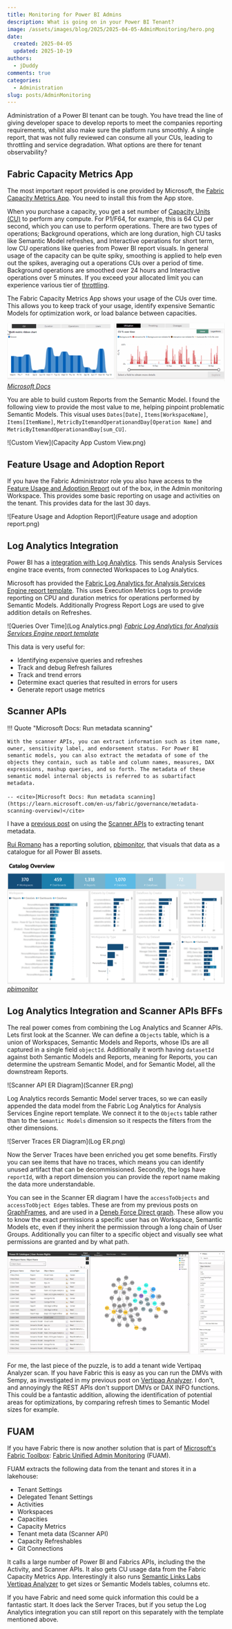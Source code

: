 ```yaml
---
title: Monitoring for Power BI Admins
description: What is going on in your Power BI Tenant?
image: /assets/images/blog/2025/2025-04-05-AdminMonitoring/hero.png
date:
  created: 2025-04-05
  updated: 2025-10-19
authors:
  - jDuddy
comments: true
categories:
  - Administration
slug: posts/AdminMonitoring
---
```


Administration of a Power BI tenant can be tough. You have tread the line of giving developer space to develop reports to meet the companies reporting requirements, whilst also make sure the platform runs smoothly. A single report, that was not fully reviewed can consume all your CUs, leading to throttling and service degradation. What options are there for tenant observability?

## Fabric Capacity Metrics App

The most important report provided is one provided by Microsoft, the [Fabric Capacity Metrics App](https://learn.microsoft.com/en-us/fabric/enterprise/metrics-app). You need to install this from the App store.

When you purchase a capacity, you get a set number of [Capacity Units (CU)](https://learn.microsoft.com/en-us/power-bi/developer/embedded/embedded-capacity#sku-computing-power) to perform any compute. For P1/F64, for example, this is 64 CU per second, which you can use to perform operations. There are two types of operations; Background operations, which are long duration, high CU tasks like Semantic Model refreshes, and Interactive operations for short term, low CU operations like queries from Power BI report visuals. In general usage of the capacity can be quite spiky, smoothing is applied to help even out the spikes, averaging out a operations CUs over a period of time. Background operations are smoothed over 24 hours and Interactive operations over 5 minutes. If you exceed your allocated limit you can experience various tier of [throttling](https://learn.microsoft.com/en-us/fabric/enterprise/throttling). 

The Fabric Capacity Metrics App shows your usage of the CUs over time. This allows you to keep track of your usage, identify expensive Semantic Models for optimization work, or load balance between capacities.

![CUs over Time](fabric-cross-filter.gif)
<cite>[Microsoft Docs](https://learn.microsoft.com/en-us/fabric/enterprise/metrics-app-compute-page#utilization)</cite>

You are able to build custom Reports from the Semantic Model. I found the following view to provide the most value to me, helping pinpoint problematic Semantic Models. This visual uses `Dates[Date]`, `Items[WorkspaceName]`, `Items[ItemName]`, `MetricByItemandOperationandDay[Operation Name]` and `MetricByItemandOperationandDay[sum_CU]`.

![Custom View](Capacity App Custom View.png)

## Feature Usage and Adoption Report

If you have the Fabric Administrator role you also have access to the [Feature Usage and Adoption Report](https://learn.microsoft.com/en-us/fabric/admin/feature-usage-adoption) out of the box, in the Admin monitoring Workspace. This provides some basic reporting on usage and activities on the tenant. This provides data for the last 30 days.

![Feature Usage and Adoption Report](Feature usage and adoption report.png)


## Log Analytics Integration 

Power BI has a [integration with Log Analytics](https://learn.microsoft.com/en-us/power-bi/transform-model/log-analytics/desktop-log-analytics-overview). This sends Analysis Services engine trace events, from connected Workspaces to Log Analytics.

Microsoft has provided the [Fabric Log Analytics for Analysis Services Engine report template](https://github.com/microsoft/PowerBI-LogAnalytics-Template-Reports/blob/main/FabricASEngineAnalytics/README.md). This uses Execution Metrics Logs to provide reporting on CPU and duration metrics for operations performed by Semantic Models. Additionally Progress Report Logs are used to give addition details on Refreshes. 

![Queries Over Time](Log Analytics.png)
<cite>[Fabric Log Analytics for Analysis Services Engine report template](https://github.com/microsoft/PowerBI-LogAnalytics-Template-Reports/blob/main/FabricASEngineAnalytics/README.mdn)</cite>

This data is very useful for:

- Identifying expensive queries and refreshes
- Track and debug Refresh failures
- Track and trend errors
- Determine exact queries that resulted in errors for users
- Generate report usage metrics

## Scanner APIs

!!! Quote "Microsoft Docs: Run metadata scanning"

    With the scanner APIs, you can extract information such as item name, owner, sensitivity label, and endorsement status. For Power BI semantic models, you can also extract the metadata of some of the objects they contain, such as table and column names, measures, DAX expressions, mashup queries, and so forth. The metadata of these semantic model internal objects is referred to as subartifact metadata.
     
    -- <cite>[Microsoft Docs: Run metadata scanning](https://learn.microsoft.com/en-us/fabric/governance/metadata-scanning-overview)</cite>

I have a [previous post](https://evaluationcontext.github.io/posts/graphframes/) on using the [Scanner APIs](https://learn.microsoft.com/en-us/fabric/governance/metadata-scanning-overview) to extracting tenant metadata. 

[Rui Romano](https://www.linkedin.com/in/ruiromano/) has a reporting solution, [pbimonitor](https://github.com/RuiRomano/pbimonitor), that visuals that data as a catalogue for all Power BI assets.

![Catalogue](RuiCatalogue.png)
<cite>[pbimonitor](https://user-images.githubusercontent.com/10808715/130269862-77293a90-bacf-4ac4-88a9-0d54efc07977.pngn)</cite>

## Log Analytics Integration and Scanner APIs BFFs

The real power comes from combining the Log Analytics and Scanner APIs. Lets first look at the Scanner. We can define a `Objects` table, which is a union of Workspaces, Semantic Models and Reports, whose IDs are all captured in a single field `objectId`. Additionally it worth having `datasetId` against both Semantic Models and Reports, meaning for Reports, you can determine the upstream Semantic Model, and for Semantic Model, all the downstream Reports.

![Scanner API ER Diagram](Scanner ER.png)

Log Analytics records Semantic Model server traces, so we can easily appended the data model from the Fabric Log Analytics for Analysis Services Engine report template. We connect it to the `Objects` table rather than to the `Semantic Models` dimension so it respects the filters from the other dimensions.

![Server Traces ER Diagram](Log ER.png)

Now the Server Traces have been enriched you get some benefits. Firstly you can see items that have no traces, which means you can identify unused artifact that can be decommissioned. Secondly, the logs have `reportId`, with a report dimension you can provide the report name making the data more understandable.

You can see in the Scanner ER diagram I have the `accessToObjects` and `accessToObject Edges` tables. These are from my previous posts on [GraphFrames](https://evaluationcontext.github.io/posts/graphframes/), and are used in a [Deneb Force Direct graph](https://evaluationcontext.github.io/posts/deneb-force-directed/). These allow you to know the exact permissions a specific user has on Workspace, Semantic Models etc, even if they inherit the permission through a long chain of User Groups. Additionally you can filter to a specific object and visually see what permissions are granted and by what path.

![Force Directed Graph](object_permissions.png)

For me, the last piece of the puzzle, is to add a tenant wide Vertipaq Analyzer scan. If you have Fabric this is easy as you can run the DMVs with Sempy, as investigated in my previous post on [Vertipaq Analyzer](https://evaluationcontext.github.io/posts/vertipaq-analyzer/). I don't, and annoyingly the REST APIs don't support DMVs or DAX INFO functions. This could be a fantastic addition, allowing the identification of potential areas for optimizations, by comparing refresh times to Semantic Model sizes for example.

## FUAM

If you have Fabric there is now another solution that is part of [Microsoft's Fabric Toolbox](https://github.com/microsoft/fabric-toolbox/tree/main): [Fabric Unified Admin Monitoring](https://github.com/microsoft/fabric-toolbox/tree/main/monitoring/fabric-unified-admin-monitoring) (FUAM).

FUAM extracts the following data from the tenant and stores it in a lakehouse:

- Tenant Settings
- Delegated Tenant Settings
- Activities
- Workspaces
- Capacities
- Capacity Metrics
- Tenant meta data (Scanner API)
- Capacity Refreshables
- Git Connections

It calls a large number of Power BI and Fabrics APIs, including the the Activity, and Scanner APIs. It also gets CU usage data from the Fabric Capacity Metrics App. Interestingly it also runs [Semantic Links Labs Vertipaq Analyzer](https://semantic-link-labs.readthedocs.io/en/stable/sempy_labs.html#sempy_labs.vertipaq_analyzer) to get sizes or Semantic Models tables, columns etc.

If you have Fabric and need some quick information this could be a fantastic start. It does lack the Server Traces, but if you setup the Log Analytics integration you can still report on this separately with the template mentioned above.